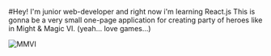 #Hey!
I'm junior web-developer and right now i'm learning React.js
This is gonna be a very small one-page application for creating party of heroes like in Might & Magic VI. (yeah... love games...)

![MMVI](https://funkyimg.com/i/2XhZX.jpg)